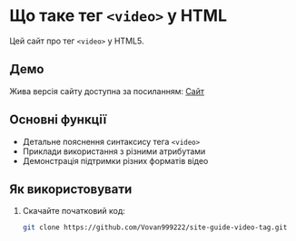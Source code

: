 # Що таке тег `<video>` у HTML

Цей сайт про тег `<video>` у HTML5.

## Демо
Жива версія сайту доступна за посиланням: [Сайт](https://www.volodimir225.free.nf/)

## Основні функції
- Детальне пояснення синтаксису тега `<video>`
- Приклади використання з різними атрибутами
- Демонстрація підтримки різних форматів відео

## Як використовувати
1. Скачайте початковий код:
   ```bash
   git clone https://github.com/Vovan999222/site-guide-video-tag.git
